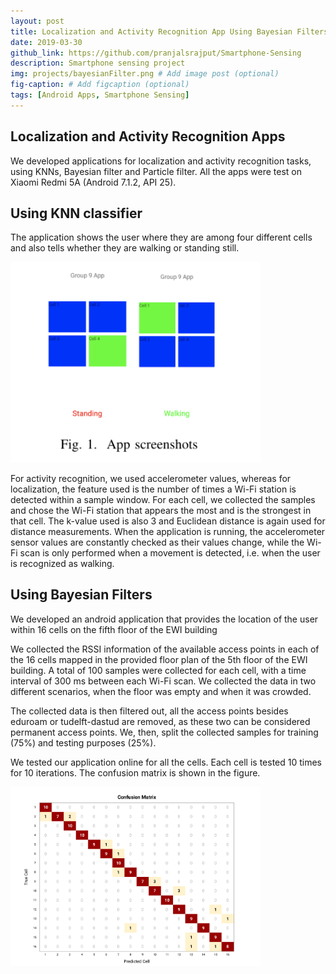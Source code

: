 ```yaml
---
layout: post
title: Localization and Activity Recognition App Using Bayesian Filters
date: 2019-03-30
github_link: https://github.com/pranjalsrajput/Smartphone-Sensing
description: Smartphone sensing project
img: projects/bayesianFilter.png # Add image post (optional)
fig-caption: # Add figcaption (optional)
tags: [Android Apps, Smartphone Sensing]
---
```


## Localization and Activity Recognition Apps
We developed applications for localization and activity recognition tasks, using KNNs, Bayesian filter and Particle filter. All the apps were test on Xiaomi Redmi 5A (Android 7.1.2, API 25).

## Using KNN classifier
The application shows the user where they are among four different cells and also tells whether they are walking or standing still.

<img src="/assets/img/projects/KNN.png" alt="drawing" width="400"/>

For activity recognition, we used accelerometer values, whereas for localization, the feature used is the number of times a Wi-Fi station is detected within a sample window. For each cell, we collected the samples and chose the Wi-Fi station that appears the most and is the strongest in that cell. The k-value used is also 3 and Euclidean distance is again used for distance measurements. When the application is running, the accelerometer sensor values are constantly checked as their values change, while the Wi-Fi scan is only performed when a movement is detected, i.e. when the user is recognized as walking.


## Using Bayesian Filters

We developed an android application that provides the location of the user within 16 cells on the fifth floor of the EWI building

We collected the RSSI information of the available access points in each of the 16 cells mapped in the provided floor plan of the 5th floor of the EWI building. A total of 100 samples were collected for each cell, with a time interval of 300 ms between each Wi-Fi scan. We collected the data in two different scenarios, when the floor was empty and when it was crowded.

The collected data is then filtered out, all the access points besides eduroam or tudelft-dastud are removed, as these two can be considered permanent access points. We, then, split the collected samples for training (75%) and testing purposes (25%).

We tested our application online for all the cells. Each cell is tested 10 times for 10 iterations. The confusion matrix is shown in the figure.

<img src="/assets/img/projects/confusionmatrix.png" alt="drawing" width="400"/>

